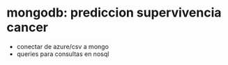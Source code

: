 # mongodb: prediccion supervivencia cancer

- conectar de azure/csv a mongo
- queries para consultas en nosql
